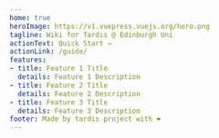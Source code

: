 ```yaml
---
home: true
heroImage: https://v1.vuepress.vuejs.org/hero.png
tagline: Wiki for Tardis @ Edinburgh Uni
actionText: Quick Start →
actionLink: /guide/
features:
- title: Feature 1 Title
  details: Feature 1 Description
- title: Feature 2 Title
  details: Feature 2 Description
- title: Feature 3 Title
  details: Feature 3 Description
footer: Made by tardis project with ❤️
---
```

